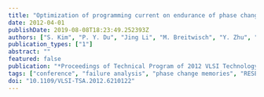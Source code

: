 ```yaml
---
title: "Optimization of programming current on endurance of phase change memory"
date: 2012-04-01
publishDate: 2019-08-08T18:23:49.252393Z
authors: ["S. Kim", "P. Y. Du", "Jing Li", "M. Breitwisch", "Y. Zhu", "S. Mittal", "R. Cheek", "T. H. Hsu", "M. H. Lee", "A. Schrott", "S. Raoux", "H. Y. Cheng", "S. C. Lai", "J. Y. Wu", "T. Y. Wang", "E. A. Joseph", "E. K. Lai", "A. Ray", "H. L. Lung", "C. Lam"]
publication_types: ["1"]
abstract: ""
featured: false
publication: "*Proceedings of Technical Program of 2012 VLSI Technology, System and Application (textbfVLSI-TSA)*"
tags: ["conference", "failure analysis", "phase change memories", "RESET current margin", "endurance cycles", "endurance failure modes", "material segregation effect", "open failure", "optimization", "phase change memory", "phase-dependent open-failure mechanisms", "programming conditions", "programming current", "stuck-SET failure characteristic curves", "Current density", "Optimization", "Phase change materials", "Phase change memory", "Programming", "Resistance"]
doi: "10.1109/VLSI-TSA.2012.6210122"
---
```


